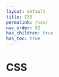```yaml
---
layout: default
title: CSS
permalink: /css/
nav_order: 02
has_children: true
has_toc: true
---
```


# CSS

